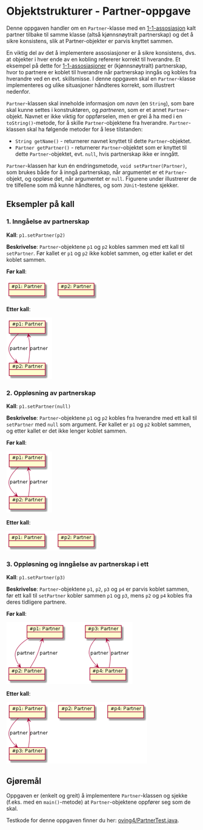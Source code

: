 # Objektstrukturer - Partner-oppgave

Denne oppgaven handler om en `Partner`-klasse med en [1-1-assosiasjon](https://www.ntnu.no/wiki/display/tdt4100/Koding+av+1-1-assosiasjoner) kalt partner tilbake til samme klasse (altså kjønnsnøytralt partnerskap) og det å sikre konsistens, slik at Partner-objekter er parvis knyttet sammen.

En viktig del av det å implementere assosiasjoner er å sikre konsistens, dvs. at objekter i hver ende av en kobling refererer korrekt til hverandre. Et eksempel på dette for [1-1-assosiasjoner](https://www.ntnu.no/wiki/display/tdt4100/Koding+av+1-1-assosiasjoner) er (kjønnsnøytralt) partnerskap, hvor to partnere er koblet til hverandre når partnerskap inngås og kobles fra hverandre ved en evt. skillsmisse. I denne oppgaven skal en `Partner`-klasse implementeres og ulike situasjoner håndteres korrekt, som illustrert nedenfor.

`Partner`-klassen skal inneholde informasjon om _navn_ (en `String`), som bare skal kunne settes i konstruktøren, og _partneren_, som er et annet `Partner`-objekt. Navnet er ikke viktig for oppførselen, men er grei å ha med i en `toString()`-metode, for å skille `Partner`-objektene fra hverandre. `Partner`-klassen skal ha følgende metoder for å lese tilstanden:

- `String getName()` - returnerer navnet knyttet til dette `Partner`-objektet.
- `Partner getPartner()` - returnerer `Partner`-objektet som er knyttet til dette `Partner`-objektet, evt. `null`, hvis partnerskap ikke er inngått.

`Partner`-klassen har kun én endringsmetode, `void setPartner(Partner)`, som brukes både for å inngå partnerskap, når argumentet er et `Partner`-objekt, og oppløse det, når argumentet er `null`. Figurene under illustrerer de tre tilfellene som må kunne håndteres, og som `JUnit`-testene sjekker.

## Eksempler på kall

### 1. Inngåelse av partnerskap

**Kall**: `p1.setPartner(p2)`

**Beskrivelse**: `Partner`-objektene `p1` og `p2` kobles sammen med ett kall til `setPartner`. Før kallet er `p1` og `p2` ikke koblet sammen, og etter kallet er det koblet sammen.

**Før kall**:

![partner1](assets/partner1.png)

**Etter kall**:

![partner2](assets/partner2.png)

### 2. Oppløsning av partnerskap

**Kall**: `p1.setPartner(null)`

**Beskrivelse**: `Partner`-objektene `p1` og `p2` kobles fra hverandre med ett kall til `setPartner` med `null` som argument. Før kallet er `p1` og `p2` koblet sammen, og etter kallet er det ikke lenger koblet sammen.

**Før kall**:

![partner2](assets/partner2.png)

**Etter kall**:

![partner1](assets/partner1.png)

### 3. Oppløsning og inngåelse av partnerskap i ett

**Kall**: `p1.setPartner(p3)`

**Beskrivelse**: `Partner`-objektene `p1`, `p2`, `p3` og `p4` er parvis koblet sammen, før ett kall til `setPartner` kobler sammen `p1` og `p3`, mens `p2` og `p4` kobles fra deres tidligere partnere.

**Før kall**:

![partner3](assets/partner3.png)

**Etter kall**:

![partner4](assets/partner4.png)

## Gjøremål

Oppgaven er (enkelt og greit) å implementere `Partner`-klassen og sjekke (f.eks. med en `main()`-metode) at `Partner`-objektene oppfører seg som de skal.

Testkode for denne oppgaven finner du her: [oving4/PartnerTest.java](../../src/test/java/oving4/PartnerTest.java).
